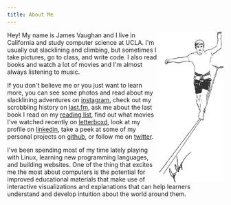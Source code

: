 ```yaml
---
title: About Me
---
```


<img style="float: right;" src="/assets/slacker.png">

Hey! My name is James Vaughan and I live in California and study computer
science at UCLA.
I'm usually out slacklining and climbing, but sometimes I take pictures,
go to class, and write code.
I also read books and watch a lot of movies
<span id="recentMovie"></span>
and I'm almost always listening to music.
<span id="recentSong"></span>

If you don't believe me or you just want to learn more,
you can see some photos and read about my slacklining adventures on
[instagram](https://www.instagram.com/jamesontheline/),
check out my scrobbling history on
[last.fm](http://www.last.fm/user/magicjamesv),
ask me about the last book I read on my
[reading list](/reading-list),
find out what movies I've watched recently on
[letterboxd](https://letterboxd.com/jamesbvaughan/),
look at my profile on
[linkedin](https://www.linkedin.com/in/jamesbvaughan),
take a peek at some of my personal projects on
[github](https://github.com/jamesbvaughan),
or follow me on
[twitter](https://twitter.com/jamesontheline).

I've been spending most of my time lately playing with Linux,
learning new programming languages, and building websites.
One of the thing that excites me the most about computers is the potential for
improved educational materials that make use of interactive visualizations
and explanations that can help learners understand and develop intuition about
the world around them.

<script>
  fetch('https://ws.audioscrobbler.com/2.0/?method=user.getrecenttracks&limit=1&user=magicjamesv&api_key=9cec0534e60b827aab0ae1b3e91baf82&format=json')
    .then(r => r.json())
    .then(json => json.recenttracks.track)
    .then(tracks =>
      document.getElementById('recentSong').innerHTML =
        `(${tracks.length > 1
          ? 'At the moment I\'m listening to'
          : 'The last song I listened to was'
        }
        <a href='${tracks[0].url}'>
          ${tracks[0].name} by ${tracks[0].artist['#text']}</a>.)`
    )

  fetch('https://api.rss2json.com/v1/api.json?rss_url=https%3A%2F%2Fletterboxd.com%2Fjamesbvaughan%2Frss%2F&api_key=0qa1aqzmjlfqjk5xpiswz33pkg3jiotvgz7tvjpb')
    .then(r => r.json())
    .then(json => json.items[0])
    .then(movie =>
      document.getElementById('recentMovie').innerHTML =
        `(The last movie I watched was <a href="${movie.link}">${
          movie.title.split(',')[0]
        }</a>)`
    )
</script>
